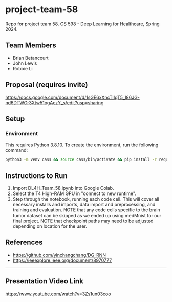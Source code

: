 # project-team-58
Repo for project team 58. CS 598 - Deep Learning for Healthcare, Spring 2024.

## Team Members
- Brian Betancourt
- John Lewis
- Robbie Li

## Proposal (requires invite)
https://docs.google.com/document/d/1sGE6xXncTIIqT5_l86JG-nd6DTWGr3Xtw51ogAczY_s/edit?usp=sharing

## Setup

### Environment

This requires Python 3.8.10. To create the environment, run the following command:

```bash
python3 -m venv cass && source cass/bin/activate && pip install -r requirements.txt
```

## Instructions to Run
1. Import DL4H_Team_58.ipynb into Google Colab.
2. Select the T4 High-RAM GPU in "connect to new runtime".
3. Step through the notebook, running each code cell. This will cover all necessary installs and imports, data import and preprocessing, and training and evaluation.
   NOTE that any code cells specific to the brain tumor dataset can be skipped as we ended up using medMnist for our final project.
   NOTE that checkpoint paths may need to be adjusted depending on location for the user.

## References
- https://github.com/yinchangchang/DG-RNN
- https://ieeexplore.ieee.org/document/8970777

---

## Presentation Video Link
https://www.youtube.com/watch?v=3Zs1un03coo
